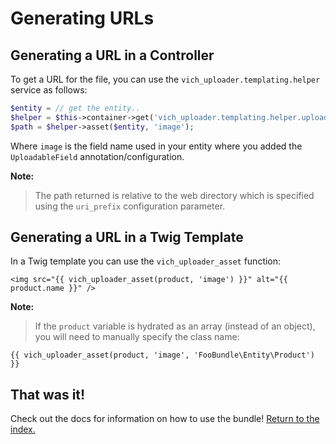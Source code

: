 Generating URLs
===============

## Generating a URL in a Controller

To get a URL for the file, you can use the `vich_uploader.templating.helper`
service as follows:

``` php
$entity = // get the entity..
$helper = $this->container->get('vich_uploader.templating.helper.uploader_helper');
$path = $helper->asset($entity, 'image');
```

Where `image` is the field name used in your entity where you added the
`UploadableField` annotation/configuration.

**Note:**

> The path returned is relative to the web directory which is specified
> using the `uri_prefix` configuration parameter.


## Generating a URL in a Twig Template

In a Twig template you can use the `vich_uploader_asset` function:

``` twig
<img src="{{ vich_uploader_asset(product, 'image') }}" alt="{{ product.name }}" />
```

**Note:**

> If the `product` variable is hydrated as an array (instead of an object), you
> will need to manually specify the class name:

```html+jinja
{{ vich_uploader_asset(product, 'image', 'FooBundle\Entity\Product') }}
```


## That was it!

Check out the docs for information on how to use the bundle! [Return to the
index.](index.md)
